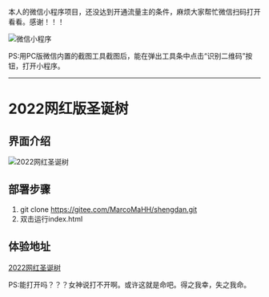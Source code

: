 本人的微信小程序项目，还没达到开通流量主的条件，麻烦大家帮忙微信扫码打开看看。感谢！！！

![微信小程序](https://gitee.com/MarcoMaHH/rent2_wechat/raw/master/picture/rent2.jpg "微信小程序")

PS:用PC版微信内置的截图工具截图后，能在弹出工具条中点击“识别二维码”按钮，打开小程序。

---

# 2022网红版圣诞树

## 界面介绍
![2022网红圣诞树](https://gitee.com/MarcoMaHH/shengdan/raw/master/picture/image.png "2022网红圣诞树")

## 部署步骤

1. git clone https://gitee.com/MarcoMaHH/shengdan.git
2. 双击运行index.html

## 体验地址

[2022网红圣诞树](http://marcomahh.gitee.io/shengdan/)

PS:能打开吗？？？女神说打不开啊。或许这就是命吧。得之我幸，失之我命。
